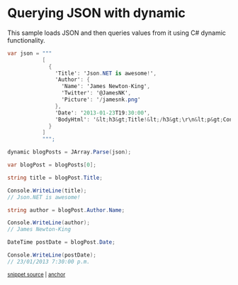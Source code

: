 # Querying JSON with dynamic

This sample loads JSON and then queries values from it using C# dynamic functionality.

<!-- snippet: QueryJsonDynamic -->
<a id='snippet-queryjsondynamic'></a>
```cs
var json = """
           [
             {
               'Title': 'Json.NET is awesome!',
               'Author': {
                 'Name': 'James Newton-King',
                 'Twitter': '@JamesNK',
                 'Picture': '/jamesnk.png'
               },
               'Date': '2013-01-23T19:30:00',
               'BodyHtml': '&lt;h3&gt;Title!&lt;/h3&gt;\r\n&lt;p&gt;Content!&lt;/p&gt;'
             }
           ]
           """;

dynamic blogPosts = JArray.Parse(json);

var blogPost = blogPosts[0];

string title = blogPost.Title;

Console.WriteLine(title);
// Json.NET is awesome!

string author = blogPost.Author.Name;

Console.WriteLine(author);
// James Newton-King

DateTime postDate = blogPost.Date;

Console.WriteLine(postDate);
// 23/01/2013 7:30:00 p.m.
```
<sup><a href='/src/ArgonTests/Documentation/Samples/Linq/QueryJsonDynamic.cs#L12-L46' title='Snippet source file'>snippet source</a> | <a href='#snippet-queryjsondynamic' title='Start of snippet'>anchor</a></sup>
<!-- endSnippet -->

